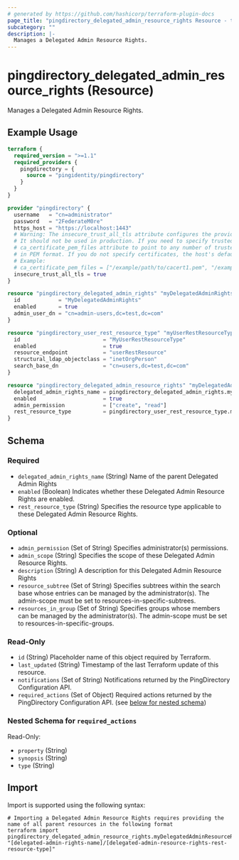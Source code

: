 ```yaml
---
# generated by https://github.com/hashicorp/terraform-plugin-docs
page_title: "pingdirectory_delegated_admin_resource_rights Resource - terraform-provider-pingdirectory"
subcategory: ""
description: |-
  Manages a Delegated Admin Resource Rights.
---
```


# pingdirectory_delegated_admin_resource_rights (Resource)

Manages a Delegated Admin Resource Rights.

## Example Usage

```terraform
terraform {
  required_version = ">=1.1"
  required_providers {
    pingdirectory = {
      source = "pingidentity/pingdirectory"
    }
  }
}

provider "pingdirectory" {
  username   = "cn=administrator"
  password   = "2FederateM0re"
  https_host = "https://localhost:1443"
  # Warning: The insecure_trust_all_tls attribute configures the provider to trust any certificate presented by the PingDirectory server.
  # It should not be used in production. If you need to specify trusted CA certificates, use the
  # ca_certificate_pem_files attribute to point to any number of trusted CA certificate files
  # in PEM format. If you do not specify certificates, the host's default root CA set will be used.
  # Example:
  # ca_certificate_pem_files = ["/example/path/to/cacert1.pem", "/example/path/to/cacert2.pem"]
  insecure_trust_all_tls = true
}

resource "pingdirectory_delegated_admin_rights" "myDelegatedAdminRights" {
  id            = "MyDelegatedAdminRights"
  enabled       = true
  admin_user_dn = "cn=admin-users,dc=test,dc=com"
}

resource "pingdirectory_user_rest_resource_type" "myUserRestResourceType" {
  id                          = "MyUserRestResourceType"
  enabled                     = true
  resource_endpoint           = "userRestResource"
  structural_ldap_objectclass = "inetOrgPerson"
  search_base_dn              = "cn=users,dc=test,dc=com"
}

resource "pingdirectory_delegated_admin_resource_rights" "myDelegatedAdminResourceRights" {
  delegated_admin_rights_name = pingdirectory_delegated_admin_rights.myDelegatedAdminRights.id
  enabled                     = true
  admin_permission            = ["create", "read"]
  rest_resource_type          = pingdirectory_user_rest_resource_type.myUserRestResourceType.id
}
```

<!-- schema generated by tfplugindocs -->
## Schema

### Required

- `delegated_admin_rights_name` (String) Name of the parent Delegated Admin Rights
- `enabled` (Boolean) Indicates whether these Delegated Admin Resource Rights are enabled.
- `rest_resource_type` (String) Specifies the resource type applicable to these Delegated Admin Resource Rights.

### Optional

- `admin_permission` (Set of String) Specifies administrator(s) permissions.
- `admin_scope` (String) Specifies the scope of these Delegated Admin Resource Rights.
- `description` (String) A description for this Delegated Admin Resource Rights
- `resource_subtree` (Set of String) Specifies subtrees within the search base whose entries can be managed by the administrator(s). The admin-scope must be set to resources-in-specific-subtrees.
- `resources_in_group` (Set of String) Specifies groups whose members can be managed by the administrator(s). The admin-scope must be set to resources-in-specific-groups.

### Read-Only

- `id` (String) Placeholder name of this object required by Terraform.
- `last_updated` (String) Timestamp of the last Terraform update of this resource.
- `notifications` (Set of String) Notifications returned by the PingDirectory Configuration API.
- `required_actions` (Set of Object) Required actions returned by the PingDirectory Configuration API. (see [below for nested schema](#nestedatt--required_actions))

<a id="nestedatt--required_actions"></a>
### Nested Schema for `required_actions`

Read-Only:

- `property` (String)
- `synopsis` (String)
- `type` (String)

## Import

Import is supported using the following syntax:

```shell
# Importing a Delegated Admin Resource Rights requires providing the name of all parent resources in the following format
terraform import pingdirectory_delegated_admin_resource_rights.myDelegatedAdminResourceRights "[delegated-admin-rights-name]/[delegated-admin-resource-rights-rest-resource-type]"
```
